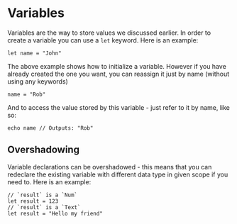 # Variables

Variables are the way to store values we discussed earlier. In order to create a variable you can use a `let` keyword. Here is an example:

```ab
let name = "John"
```

The above example shows how to initialize a variable. However if you have already created the one you want, you can reassign it just by name (without using any keywords)

```ab
name = "Rob"
```

And to access the value stored by this variable - just refer to it by name, like so:

```ab
echo name // Outputs: "Rob"
```

## Overshadowing

Variable declarations can be overshadowed - this means that you can redeclare the existing variable with different data type in given scope if you need to. Here is an example:

```ab
// `result` is a `Num`
let result = 123
// `result` is a `Text`
let result = "Hello my friend"
```

